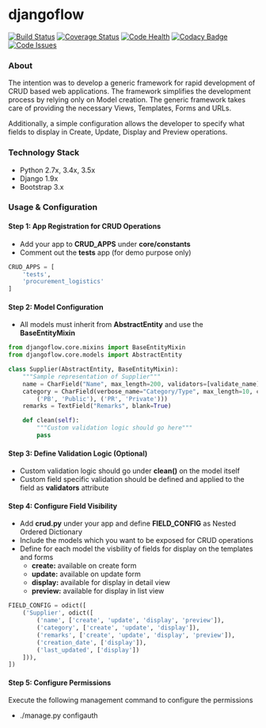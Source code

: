 # djangoflow

[![Build Status](https://travis-ci.org/faxad/djangoflow.svg?branch=master)](https://travis-ci.org/faxad/djangoflow)
[![Coverage Status](https://coveralls.io/repos/github/faxad/djangoflow/badge.svg?branch=master)](https://coveralls.io/github/faxad/djangoflow?branch=master)
[![Code Health](https://landscape.io/github/faxad/djangoflow/master/landscape.svg?style=flat)](https://landscape.io/github/faxad/djangoflow/master)
[![Codacy Badge](https://api.codacy.com/project/badge/grade/82d97392eecb4ffab85403390f6b25af)](https://www.codacy.com/app/fawadhq/djangoflow)
[![Code Issues](https://www.quantifiedcode.com/api/v1/project/2807a5b5bcdb46258ef0bcf7bb4e4d0f/badge.svg)](https://www.quantifiedcode.com/app/project/2807a5b5bcdb46258ef0bcf7bb4e4d0f)

### About
The intention was to develop a generic framework for rapid development of CRUD based web applications. The framework simplifies the development process by relying only on Model creation. The generic framework takes care of providing the necessary Views, Templates, Forms and URLs.

Additionally, a simple configuration allows the developer to specify what fields to display in Create, Update, Display and Preview operations.

### Technology Stack
- Python 2.7x, 3.4x, 3.5x
- Django 1.9x
- Bootstrap 3.x

### Usage & Configuration

#### Step 1: App Registration for CRUD Operations
- Add your app to **CRUD_APPS** under **core/constants**
- Comment out the **tests** app (for demo purpose only)
```python
CRUD_APPS = [
    'tests',
    'procurement_logistics'
]
```
#### Step 2: Model Configuration
- All models must inherit from **AbstractEntity** and use the **BaseEntityMixin**
```python
from djangoflow.core.mixins import BaseEntityMixin
from djangoflow.core.models import AbstractEntity

class Supplier(AbstractEntity, BaseEntityMixin):
    """Sample representation of Supplier"""
    name = CharField("Name", max_length=200, validators=[validate_name])
    category = CharField(verbose_name="Category/Type", max_length=10, choices=(
        ('PB', 'Public'), ('PR', 'Private')))
    remarks = TextField("Remarks", blank=True)

    def clean(self):
        """Custom validation logic should go here"""
        pass
```
#### Step 3: Define Validation Logic (Optional)
- Custom validation logic should go under **clean()** on the model itself
- Custom field specific validation should be defined and applied to the field as **validators** attribute

#### Step 4: Configure Field Visibility
- Add **crud.py** under your app and define **FIELD_CONFIG** as Nested Ordered Dictionary
- Include the models which you want to be exposed for CRUD operations
- Define for each model the visbility of fields for display on the templates and forms 
    - **create:** available on create form
    - **update:** available on update form
    - **display:** available for display in detail view
    - **preview:** available for display in list view
```python
FIELD_CONFIG = odict([
    ('Supplier', odict([
        ('name', ['create', 'update', 'display', 'preview']),
        ('category', ['create', 'update', 'display']),
        ('remarks', ['create', 'update', 'display', 'preview']),
        ('creation_date', ['display']),
        ('last_updated', ['display'])
    ])),
])
```

#### Step 5: Configure Permissions
Execute the following management command to configure the permissions
- ./manage.py configauth
